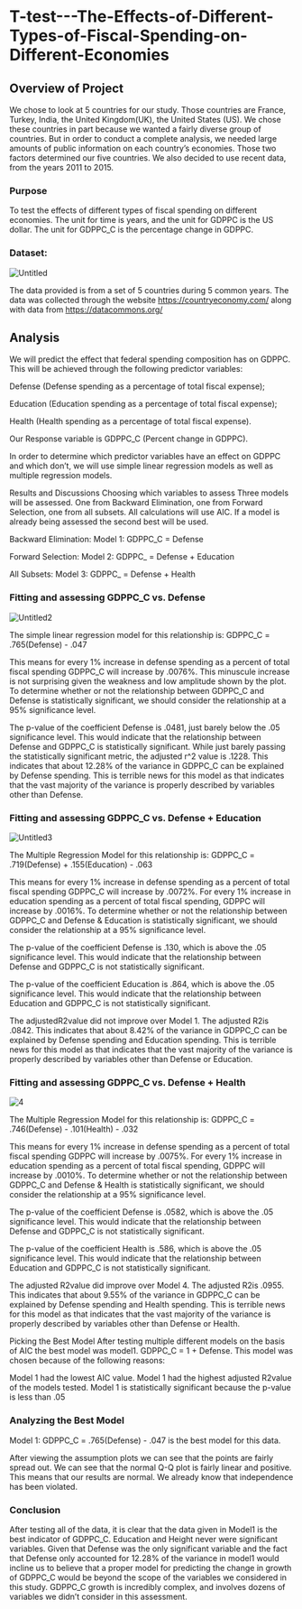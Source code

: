 # T-test---The-Effects-of-Different-Types-of-Fiscal-Spending-on-Different-Economies
## Overview of Project
We chose to look at 5 countries for our study. Those countries are France, Turkey, India, the United Kingdom(UK), the United States (US). We chose these countries in part because we wanted a fairly diverse group of countries. But in order to conduct a complete analysis, we needed large amounts of public information on each country’s economies. Those two factors determined our five countries. We also decided to use recent data, from the years 2011 to 2015. 

### Purpose
To test the effects of different types of fiscal spending on different economies. 
The unit for time is years, and the unit for GDPPC is the US dollar. The unit for GDPPC_C is the percentage change in GDPPC.


### Dataset:
![Untitled](https://user-images.githubusercontent.com/38533045/163076572-100ba846-6284-4be8-a14f-eead2c5fd505.png)


The data provided is from a set of 5 countries during 5 common years. The data was collected through the website https://countryeconomy.com/ along with data from https://datacommons.org/ 


## Analysis 
We will predict the effect that federal spending composition has on GDPPC. This will be achieved through the following predictor variables: 

Defense (Defense spending as a percentage of total fiscal expense);

Education (Education spending as a percentage of total fiscal expense);

Health (Health spending as a percentage of total fiscal expense).

Our Response variable is GDPPC_C (Percent change in GDPPC).

In order to determine which predictor variables have an effect on GDPPC and which don’t, we will use simple linear regression models as well as multiple regression models.

Results and Discussions
Choosing which variables to assess
Three models will be assessed. One from Backward Elimination, one from Forward Selection, one from all subsets. All calculations will use AIC. If a model is already being assessed the second best will be used.

Backward Elimination: Model 1: GDPPC_C = Defense

Forward Selection: Model 2: GDPPC_ = Defense + Education

All Subsets: Model 3: GDPPC_ = Defense + Health

### Fitting and assessing GDPPC_C vs. Defense
![Untitled2](https://user-images.githubusercontent.com/38533045/163076843-543df829-8b8a-43c9-b9ff-eb7bd878a522.png)


The simple linear regression model for this relationship is:
GDPPC_C = .765(Defense) - .047

This means for every 1% increase in defense spending as a percent of total fiscal spending GDPPC_C will increase by .0076%. This minuscule increase is not surprising given the weakness and low amplitude shown by the plot. To determine whether or not the relationship between GDPPC_C and Defense is statistically significant, we should consider the relationship at a 95% significance level.

The p-value of the coefficient Defense is .0481, just barely below the .05 significance level. This would indicate that the relationship between Defense and GDPPC_C is statistically significant. While just barely passing the statistically significant metric, the adjusted r^2 value is .1228. This indicates that about 12.28% of the variance in GDPPC_C can be explained by Defense spending. This is terrible news for this model as that indicates that the vast majority of the variance is properly described by variables other than Defense.

### Fitting and assessing GDPPC_C vs. Defense + Education
![Untitled3](https://user-images.githubusercontent.com/38533045/163077191-bbcafd2d-c680-4746-880d-259e75933b99.png)

The Multiple Regression Model for this relationship is:
GDPPC_C = .719(Defense) + .155(Education) - .063

This means for every 1% increase in defense spending as a percent of total fiscal spending GDPPC_C will increase by .0072%. For every 1% increase in education spending as a percent of total fiscal spending, GDPPC will increase by .0016%. To determine whether or not the relationship between GDPPC_C and Defense & Education is statistically significant, we should consider the relationship at a 95% significance level.

The p-value of the coefficient Defense is .130, which is above the .05 significance level. This would indicate that the relationship between Defense and GDPPC_C is not statistically significant. 

The p-value of the coefficient Education is .864, which is above the .05 significance level. This would indicate that the relationship between Education and GDPPC_C is not statistically significant. 

The adjustedR2value did not improve over Model 1. The adjusted R2is .0842. This indicates that about 8.42% of the variance in GDPPC_C can be explained by Defense spending and Education spending. This is terrible news for this model as that indicates that the vast majority of the variance is properly described by variables other than Defense or Education.

### Fitting and assessing GDPPC_C vs. Defense + Health
![4](https://user-images.githubusercontent.com/38533045/163077260-67c4d62c-1aee-42fc-918b-af2ac295455f.png)

The Multiple Regression Model for this relationship is:
GDPPC_C = .746(Defense) - .101(Health) - .032

This means for every 1% increase in defense spending as a percent of total fiscal spending GDPPC will increase by .0075%. For every 1% increase in education spending as a percent of total fiscal spending, GDPPC will increase by .0010%. To determine whether or not the relationship between GDPPC_C and Defense & Health is statistically significant, we should consider the relationship at a 95% significance level.

The p-value of the coefficient Defense is .0582, which is above the .05 significance level. This would indicate that the relationship between Defense and GDPPC_C is not statistically significant. 

The p-value of the coefficient Health is .586, which is above the .05 significance level. This would indicate that the relationship between Education and GDPPC_C is not statistically significant. 

The adjusted R2value did improve over Model 4. The adjusted R2is .0955. This indicates that about 9.55% of the variance in GDPPC_C can be explained by Defense spending and Health spending. This is terrible news for this model as that indicates that the vast majority of the variance is properly described by variables other than Defense or Health.

Picking the Best Model
After testing multiple different models on the basis of AIC the best model was model1. GDPPC_C = 1 + Defense. This model was chosen because of the following reasons:

Model 1 had the lowest AIC value.
Model 1 had the highest adjusted R2value of the models tested.
Model 1 is statistically significant because the p-value is less than .05

### Analyzing the Best Model
Model 1: GDPPC_C = .765(Defense) - .047 is the best model for this data.










After viewing the assumption plots we can see that the points are fairly spread out. We can see that the normal Q-Q plot is fairly linear and positive. This means that our results are normal. We already know that independence has been violated.

### Conclusion
After testing all of the data, it is clear that the data given in Model1 is the best indicator of GDPPC_C. Education and Height never were significant variables. Given that Defense was the only significant variable and the fact that Defense only accounted for 12.28% of the variance in model1 would incline us to believe that a proper model for predicting the change in growth of GDPPC_C would be beyond the scope of the variables we considered in this study. GDPPC_C growth is incredibly complex, and involves dozens of variables we didn’t consider in this assessment.
